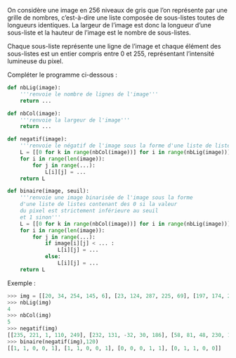 On considère une image en 256 niveaux de gris que l’on représente par une grille de
nombres, c’est-à-dire une liste composée de sous-listes toutes de longueurs identiques.
La largeur de l’image est donc la longueur d’une sous-liste et la hauteur de l’image est le
nombre de sous-listes.

Chaque sous-liste représente une ligne de l’image et chaque élément des sous-listes est
un entier compris entre 0 et 255, représentant l’intensité lumineuse du pixel.

Compléter le programme ci-dessous :

```python linenums='1'
def nbLig(image):
    '''renvoie le nombre de lignes de l'image'''
    return ...

def nbCol(image):
    '''renvoie la largeur de l'image'''
    return ...

def negatif(image):
    '''renvoie le négatif de l'image sous la forme d'une liste de listes'''
    L = [[0 for k in range(nbCol(image))] for i in range(nbLig(image))] # on créé une image de 0 aux mêmes dimensions que le paramètre image
    for i in range(len(image)):
        for j in range(...):
            L[i][j] = ...
    return L

def binaire(image, seuil):
    '''renvoie une image binarisée de l'image sous la forme
    d'une liste de listes contenant des 0 si la valeur
    du pixel est strictement inférieure au seuil
    et 1 sinon'''
    L = [[0 for k in range(nbCol(image))] for i in range(nbLig(image))] # on crée une image de 0 aux mêmes dimensions que le paramètre image
    for i in range(len(image)):
        for j in range(...):
            if image[i][j] < ... :
                L[i][j] = ...
            else:
                L[i][j] = ...
    return L    
```

Exemple :
```python
>>> img = [[20, 34, 254, 145, 6], [23, 124, 287, 225, 69], [197, 174, 207, 25, 87], [255, 0, 24, 197, 189]]
>>> nbLig(img)
4
>>> nbCol(img)
5
>>> negatif(img)
[[235, 221, 1, 110, 249], [232, 131, -32, 30, 186], [58, 81, 48, 230, 168], [0, 255, 231, 58, 66]]
>>> binaire(negatif(img),120)
[[1, 1, 0, 0, 1], [1, 1, 0, 0, 1], [0, 0, 0, 1, 1], [0, 1, 1, 0, 0]]
```
